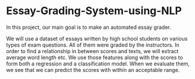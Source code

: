# Essay-Grading-System-using-NLP

In this project, our main goal is to make an automated essay grader.

We will use a dataset of essays written by high school students on various types of exam questions. All of them were graded by the instructors. In order to find a relationship in between scores and texts, we will extract average word length etc. We use those features along with the scores to form both a regression and a classification model. When we evaluate them, we see that we can predict the scores with within an acceptable range.
